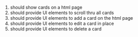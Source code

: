 1. should show cards on a html page
2. should provide UI elements to scroll thru all cards
3. should provide UI elements to add a card on the html page
4. should provide UI elements to edit a card in place
5. should provide UI elements to delete a card
